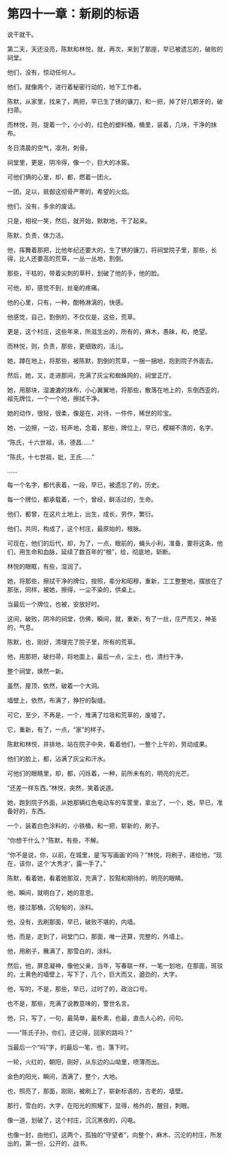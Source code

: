 # 第四十一章：新刷的标语

说干就干。

第二天，天还没亮，陈默和林悦，就，再次，来到了那座，早已被遗忘的，破败的祠堂。

他们，没有，惊动任何人。

他们，就像两个，进行着秘密行动的，地下工作者。

陈默，从家里，找来了，两把，早已生了锈的镰刀，和一把，掉了好几颗牙的，破扫帚。

而林悦，则，提着一个，小小的，红色的塑料桶，桶里，装着，几块，干净的抹布。

冬日清晨的空气，凛冽，刺骨。

祠堂里，更是，阴冷得，像一个，巨大的冰窖。

可他们俩的心里，却，都，燃着一团火。

一团，足以，抵御这彻骨严寒的，希望的火焰。

他们，没有，多余的废话。

只是，相视一笑，然后，就开始，默默地，干了起来。

陈默，负责，体力活。

他，挥舞着那把，比他年纪还要大的，生了锈的镰刀，将祠堂院子里，那些，长得，比人还要高的荒草，一丛一丛地，割倒。

那些，干枯的，带着尖刺的草秆，划破了他的手，他的脸。

可他，却，感觉不到，丝毫的疼痛。

他的心里，只有，一种，酣畅淋漓的，快感。

他感觉，自己，割倒的，不仅仅是，这些，荒草。

更是，这个村庄，这些年来，所滋生出的，所有的，麻木，愚昧，和，绝望。

而林悦，则，负责，那些，更细致的，活儿。

她，蹲在地上，将那些，被陈默，割倒的荒草，一捆一捆地，抱到院子外面去。

然后，她，又，走进那间，充满了灰尘和蜘蛛网的，祠堂正厅。

她，用那块，湿漉漉的抹布，小心翼翼地，将那些，散落在地上的，东倒西歪的，祖先牌位，一个一个地，擦拭干净。

她的动作，很轻，很柔，像是在，对待，一件件，稀世的珍宝。

她，一边擦，一边，轻声地，念着，那些，牌位上，早已，模糊不清的，名字。

“陈氏，十六世祖，讳，德昌……”

“陈氏，十七世祖，妣，王氏……”

……

每一个名字，都代表着，一段，早已，被遗忘了的，历史。

每一个牌位，都承载着，一个，曾经，鲜活过的，生命。

他们，都曾，在这片土地上，出生，成长，劳作，繁衍。

他们，共同，构成了，这个村庄，最原始的，根脉。

可现在，他们的后代，却，为了，一点，眼前的，蝇头小利，准备，要将这条，他们，用生命和血脉，延续了数百年的“根”，给，彻底地，斩断。

林悦的眼眶，有些，湿润了。

她，将那些，擦拭干净的牌位，按照，辈分和昭穆，重新，工工整整地，摆放在了那张，同样，被她，擦得，一尘不染的，供桌上。

当最后一个牌位，也被，安放好时。

这间，破败，阴冷的祠堂，仿佛，瞬间，就，重新，有了一丝，庄严而又，神圣的，气息。

陈默，也，刚好，清理完了院子里，所有的荒草。

他，用那把，破扫帚，将地面上，最后一点，尘土，也，清扫干净。

整个祠堂，焕然一新。

虽然，屋顶，依然，破着一个大洞。

墙壁上，依然，布满了，狰狞的裂缝。

可它，至少，不再是，一个，堆满了垃圾和荒草的，废墟了。

它，重新，有了，一点，“家”的样子。

陈默和林悦，并排地，站在院子中央，看着他们，一整个上午的，劳动成果。

他们的脸上，都，沾满了灰尘和汗水。

可他们的眼睛里，却，都，闪烁着，一种，前所未有的，明亮的光芒。

“还差一样东西。”林悦，突然，笑着说道。

她，跑到院子外面，从她那辆红色电动车的车筐里，拿出了，一个，她，早已，准备好的，东西。

一个，装着白色涂料的，小铁桶，和一把，崭新的，刷子。

“你想干什么？”陈默，有些，不解。

“你不是说，你，以前，在城里，是‘写写画画’的吗？”林悦，将刷子，递给他，“现在，该你，这个‘大秀才’，露一手了。”

陈默，看着她，看着她那双，充满了，狡黠和期待的，明亮的眼睛。

他，瞬间，就明白了，她的意思。

他，接过那桶，沉甸甸的，涂料。

他，没有，去刷那面，早已，破败不堪的，内墙。

他，而是，走到了，祠堂门口，那面，唯一还算，完整的，外墙上。

他，用刷子，蘸满了，那雪白的，涂料。

然后，他，屏息凝神，像他父亲，当年，写春联一样，一笔一划地，在那面，斑驳的，土黄色的墙壁上，写下了，几个，巨大而又，遒劲的，大字。

他，写的，不是，那些，早已，过时了的，政治口号。

也不是，那些，充满了说教意味的，警世名言。

他，只，写了，一句，最简单，最朴素，也最，直击人心的，问句。

——“陈氏子孙，你们，还记得，回家的路吗？”

当最后一个“吗”字，的最后一笔，也，落下时。

一轮，火红的，朝阳，刚好，从东边的山坳里，喷薄而出。

金色的阳光，瞬间，洒满了，整个，大地。

也，照亮了，那面，刚刚，被刷上了，崭新标语的，古老的，墙壁。

那行，雪白的，大字，在阳光的照耀下，显得，格外的，醒目，刺眼。

像一道，划破了，这个村庄，沉沉黑夜的，闪电。

也像一封，由他们，这两个，孤独的“守望者”，向整个，麻木、沉沦的村庄，所发出的，第一份，公开的，战书。